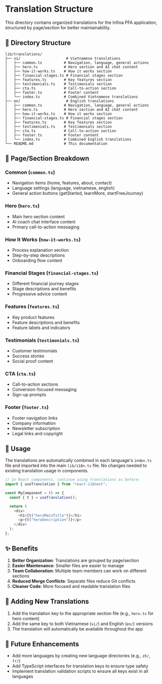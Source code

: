 # Translation Structure

This directory contains organized translations for the Infina PFA application, structured by page/section for better maintainability.

## 📁 Directory Structure

```
lib/translations/
├── vi/                     # Vietnamese translations
│   ├── common.ts          # Navigation, language, general actions
│   ├── hero.ts            # Hero section and AI chat content
│   ├── how-it-works.ts    # How it works section
│   ├── financial-stages.ts # Financial stages section
│   ├── features.ts        # Key features section
│   ├── testimonials.ts    # Testimonials section
│   ├── cta.ts             # Call-to-action section
│   ├── footer.ts          # Footer content
│   └── index.ts           # Combined Vietnamese translations
├── en/                     # English translations
│   ├── common.ts          # Navigation, language, general actions
│   ├── hero.ts            # Hero section and AI chat content
│   ├── how-it-works.ts    # How it works section
│   ├── financial-stages.ts # Financial stages section
│   ├── features.ts        # Key features section
│   ├── testimonials.ts    # Testimonials section
│   ├── cta.ts             # Call-to-action section
│   ├── footer.ts          # Footer content
│   └── index.ts           # Combined English translations
└── README.md              # This documentation
```

## 🎯 Page/Section Breakdown

### Common (`common.ts`)

- Navigation items (home, features, about, contact)
- Language settings (language, vietnamese, english)
- General action buttons (getStarted, learnMore, startFreeJourney)

### Hero (`hero.ts`)

- Main hero section content
- AI coach chat interface content
- Primary call-to-action messaging

### How It Works (`how-it-works.ts`)

- Process explanation section
- Step-by-step descriptions
- Onboarding flow content

### Financial Stages (`financial-stages.ts`)

- Different financial journey stages
- Stage descriptions and benefits
- Progressive advice content

### Features (`features.ts`)

- Key product features
- Feature descriptions and benefits
- Feature labels and indicators

### Testimonials (`testimonials.ts`)

- Customer testimonials
- Success stories
- Social proof content

### CTA (`cta.ts`)

- Call-to-action sections
- Conversion-focused messaging
- Sign-up prompts

### Footer (`footer.ts`)

- Footer navigation links
- Company information
- Newsletter subscription
- Legal links and copyright

## 🔧 Usage

The translations are automatically combined in each language's `index.ts` file and imported into the main `lib/i18n.ts` file. No changes needed to existing translation usage in components.

```typescript
// In React components, continue using translations as before:
import { useTranslation } from "react-i18next";

const MyComponent = () => {
  const { t } = useTranslation();

  return (
    <div>
      <h1>{t("heroMainTitle")}</h1>
      <p>{t("heroDescription")}</p>
    </div>
  );
};
```

## ✨ Benefits

1. **Better Organization**: Translations are grouped by page/section
2. **Easier Maintenance**: Smaller files are easier to manage
3. **Team Collaboration**: Multiple team members can work on different sections
4. **Reduced Merge Conflicts**: Separate files reduce Git conflicts
5. **Cleaner Code**: More focused and readable translation files

## 📝 Adding New Translations

1. Add the translation key to the appropriate section file (e.g., `hero.ts` for hero content)
2. Add the same key to both Vietnamese (`vi/`) and English (`en/`) versions
3. The translation will automatically be available throughout the app

## 🚀 Future Enhancements

- Add more languages by creating new language directories (e.g., `zh/`, `fr/`)
- Add TypeScript interfaces for translation keys to ensure type safety
- Implement translation validation scripts to ensure all keys exist in all languages
